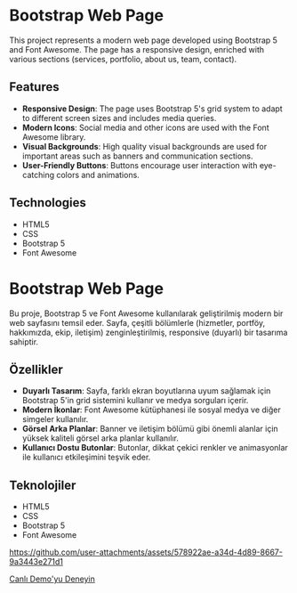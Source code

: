 # Bootstrap Web Page

This project represents a modern web page developed using Bootstrap 5 and Font Awesome. The page has a responsive design, enriched with various sections (services, portfolio, about us, team, contact).

## Features

- **Responsive Design**: The page uses Bootstrap 5's grid system to adapt to different screen sizes and includes media queries.
- **Modern Icons**: Social media and other icons are used with the Font Awesome library.
- **Visual Backgrounds**: High quality visual backgrounds are used for important areas such as banners and communication sections.
- **User-Friendly Buttons**: Buttons encourage user interaction with eye-catching colors and animations.

## Technologies

- HTML5
- CSS
- Bootstrap 5
- Font Awesome

# Bootstrap Web Page

Bu proje, Bootstrap 5 ve Font Awesome kullanılarak geliştirilmiş modern bir web sayfasını temsil eder. Sayfa, çeşitli bölümlerle (hizmetler, portföy, hakkımızda, ekip, iletişim) zenginleştirilmiş, responsive (duyarlı) bir tasarıma sahiptir.

## Özellikler

- **Duyarlı Tasarım**: Sayfa, farklı ekran boyutlarına uyum sağlamak için Bootstrap 5'in grid sistemini kullanır ve medya sorguları içerir.
- **Modern İkonlar**: Font Awesome kütüphanesi ile sosyal medya ve diğer simgeler kullanılır.
- **Görsel Arka Planlar**: Banner ve iletişim bölümü gibi önemli alanlar için yüksek kaliteli görsel arka planlar kullanılır.
- **Kullanıcı Dostu Butonlar**: Butonlar, dikkat çekici renkler ve animasyonlar ile kullanıcı etkileşimini teşvik eder.

## Teknolojiler

- HTML5
- CSS
- Bootstrap 5
- Font Awesome

https://github.com/user-attachments/assets/578922ae-a34d-4d89-8667-9a3443e271d1

[Canlı Demo'yu Deneyin](https://fatihycan.github.io/Bootstrap-Web-Page/)
